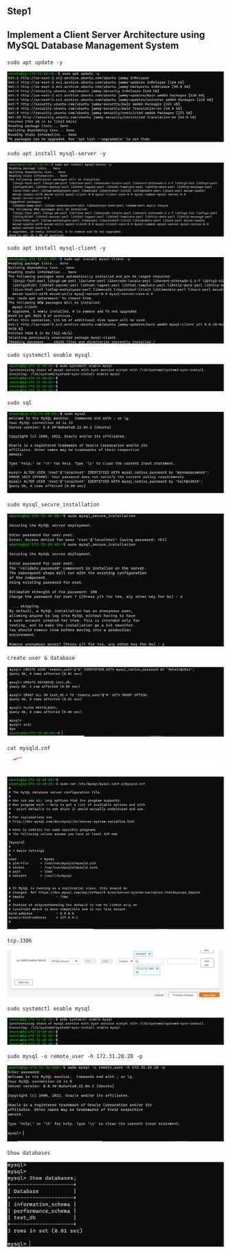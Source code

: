 ## Step1 

## Implement a Client Server Architecture using MySQL Database Management System

`sudo apt update -y`

![apt update](./images/sudo-update.PNG)

`sudo apt install mysql-server -y`

![Sql server install](./images/sqlserver-install.png)

`sudo apt install mysql-client -y`

![Sql server client](./images/sqlclient-install.png)

`sudo systemctl enable mysql`

![Sql server client](./images/sql-start.png)

`sudo sql`

![sudo Sql ](./images/sudo-sql.png)

`sudo mysql_secure_installation`

![secure Sql ](./images/secure-sql.png)

`create user & database`

![create user & DB ](./images/user&db-create.png)

`cat mysqld.cnf`

![view mysqld.cnf file ](./images/bind-add.png)

`tcp-3306`

![TCP-3306 rule ](./images/sql-rule.png)

`sudo systemctl enable mysql`

![start sql_server  ](./images/sql-start.png)

`sudo mysql -u remote_user -h 172.31.28.28 -p`

![remote login from client sql](./images/remote-login.png)


`Show databases`

![databse view from client login ](./images/show-db.png)


